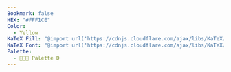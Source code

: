 ```yaml
---
Bookmark: false
HEX: "#FFF1CE"
Color:
  - Yellow
KaTeX Fill: "@import url('https://cdnjs.cloudflare.com/ajax/libs/KaTeX/0.16.9/katex.min.css')This is some text\\color{#000}\\colorbox{#FFF1CE}{\\textsf{This is some text}}This is some text​﻿"
KaTeX Font: "@import url('https://cdnjs.cloudflare.com/ajax/libs/KaTeX/0.16.9/katex.min.css')This is some text\\color{#FFF1CE}\\textsf{This is some text}This is some text﻿"
Palette:
  - 👨🏻‍🎨 Palette D
---
```

